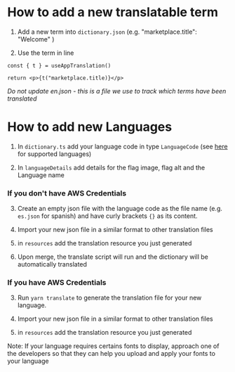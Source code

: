 # How to add a new translatable term

1. Add a new term into `dictionary.json` (e.g. "marketplace.title": "Welcome" )

2. Use the term in line

```
const { t } = useAppTranslation()

return <p>{t("marketplace.title)}</p>
```

_Do not update en.json - this is a file we use to track which terms have been translated_

# How to add new Languages

1. In `dictionary.ts` add your language code in type `LanguageCode` (see [here](https://docs.aws.amazon.com/translate/latest/dg/what-is-languages.html#what-is-languages-supported) for supported languages)

2. In `languageDetails` add details for the flag image, flag alt and the Language name

### If you don't have AWS Credentials

3. Create an empty json file with the language code as the file name (e.g. `es.json` for spanish) and have curly brackets `{}` as its content.

4. Import your new json file in a similar format to other translation files

5. in `resources` add the translation resource you just generated

6. Upon merge, the translate script will run and the dictionary will be automatically translated

### If you have AWS Credentials

3. Run `yarn translate` to generate the translation file for your new language.

4. Import your new json file in a similar format to other translation files

5. in `resources` add the translation resource you just generated

Note: If your language requires certains fonts to display, approach one of the developers so that they can help you upload and apply your fonts to your language
